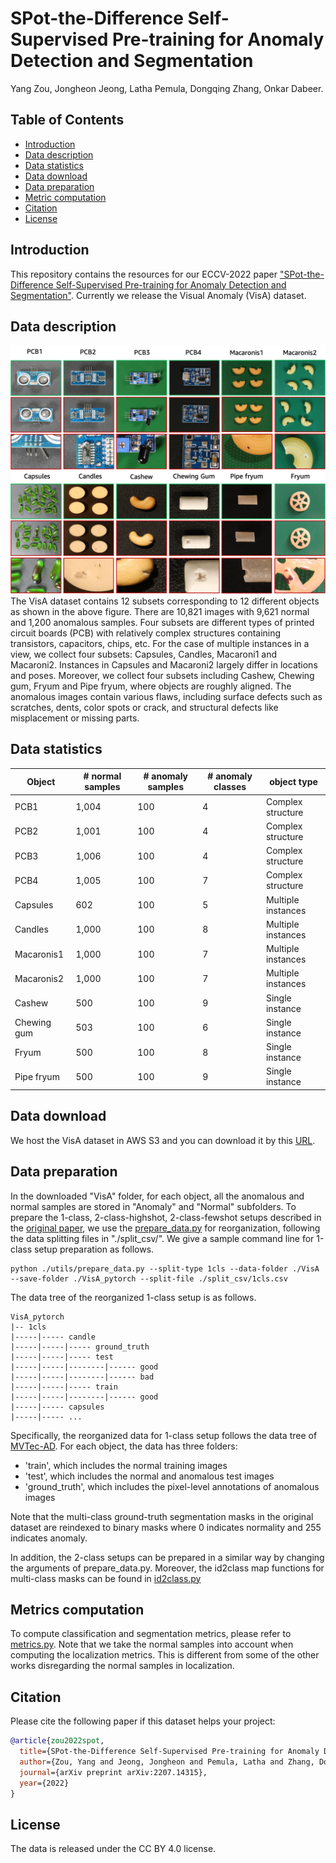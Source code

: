 # SPot-the-Difference Self-Supervised Pre-training for Anomaly Detection and Segmentation

Yang Zou, Jongheon Jeong, Latha Pemula, Dongqing Zhang, Onkar Dabeer.

## Table of Contents
* [Introduction](#introduction)
* [Data description](#data-description)
* [Data statistics](#data-statistics)
* [Data download](#data-download)
* [Data preparation](#data-preparation)
* [Metric computation](#metric-computation)
* [Citation](#citation)
* [License](#license)

## Introduction
This repository contains the resources for our ECCV-2022 paper ["SPot-the-Difference Self-Supervised Pre-training for Anomaly Detection and Segmentation"](https://arxiv.org/pdf/2207.14315.pdf). Currently we release the Visual Anomaly (VisA) dataset. 

## Data description
![](figures/VisA_samples.png)
The VisA dataset contains 12 subsets corresponding to 12 different objects as shown in the above figure. There are 10,821 images with 9,621 normal and 1,200 anomalous samples. Four subsets are different types of printed circuit boards (PCB) with relatively complex structures containing transistors, capacitors, chips, etc. For the case of multiple instances in a view, we collect four subsets: Capsules, Candles, Macaroni1 and Macaroni2. Instances in Capsules and Macaroni2 largely differ in locations and poses. Moreover, we collect four subsets including Cashew, Chewing gum, Fryum and Pipe fryum, where objects are roughly aligned. The anomalous images contain various flaws, including surface defects such as scratches, dents, color spots or crack, and structural defects like misplacement or missing parts. 

## Data statistics
| Object | # normal samples | # anomaly samples  | # anomaly classes | object type | 
|---|--------------|----------------|----------|-----------|
| PCB1 | 1,004 | 100 | 4 | Complex structure |
| PCB2 | 1,001 | 100 | 4 | Complex structure |
| PCB3 | 1,006 | 100 | 4 | Complex structure |
| PCB4 | 1,005 | 100 | 7 | Complex structure |
| Capsules | 602 | 100 | 5 | Multiple instances |
| Candles | 1,000 | 100 | 8 | Multiple instances |
| Macaronis1 | 1,000 | 100 | 7 | Multiple instances |
| Macaronis2 | 1,000 | 100 | 7 | Multiple instances |
| Cashew | 500 | 100 | 9 | Single instance |
| Chewing gum | 503 | 100 | 6 | Single instance |
| Fryum | 500 | 100 | 8 | Single instance |
| Pipe fryum | 500 | 100 | 9 | Single instance |

## Data download

We host the VisA dataset in AWS S3 and you can download it by this [URL](https://amazon-visual-anomaly.s3.us-west-2.amazonaws.com/VisA.tar). 

## Data preparation
In the downloaded "VisA" folder, for each object, all the anomalous and normal samples are stored in "Anomaly" and "Normal" subfolders. To prepare the 1-class, 2-class-highshot, 2-class-fewshot setups described in the [original paper](https://arxiv.org/pdf/2207.14315.pdf), we use the [prepare_data.py](https://github.com/amazon-research/spot-diff/blob/main/utils/prepare_data.py) for reorganization, following the data splitting files in "./split_csv/". We give a sample command line for 1-class setup preparation as follows.
~~~~
python ./utils/prepare_data.py --split-type 1cls --data-folder ./VisA --save-folder ./VisA_pytorch --split-file ./split_csv/1cls.csv
~~~~

The data tree of the reorganized 1-class setup is as follows.
```shell
VisA_pytorch
|-- 1cls
|-----|----- candle
|-----|-----|----- ground_truth
|-----|-----|----- test
|-----|-----|--------|------ good
|-----|-----|--------|------ bad
|-----|-----|----- train
|-----|-----|--------|------ good
|-----|----- capsules
|-----|----- ...
```

Specifically, the reorganized data for 1-class setup follows the data tree of [MVTec-AD](https://www.mvtec.com/company/research/datasets/mvtec-ad/). For each object, the data has three folders:

- 'train', which includes the normal training images
- 'test', which includes the normal and anomalous test images
- 'ground_truth', which includes the pixel-level annotations of anomalous images

Note that the multi-class ground-truth segmentation masks in the original dataset are reindexed to binary masks where 0 indicates normality and 255 indicates anomaly. 

In addition, the 2-class setups can be prepared in a similar way by changing the arguments of prepare_data.py. Moreover, the id2class map functions for multi-class masks can be found in [id2class.py](https://github.com/amazon-research/spot-diff/blob/main/utils/id2class.py) 

## Metrics computation
To compute classification and segmentation metrics, please refer to [metrics.py](https://github.com/amazon-research/spot-diff/blob/main/utils/metrics.py). Note that we take the normal samples into account when computing the localization metrics. This is different from some of the other works disregarding the normal samples in localization.

## Citation
Please cite the following paper if this dataset helps your project:

```bibtex
@article{zou2022spot,
  title={SPot-the-Difference Self-Supervised Pre-training for Anomaly Detection and Segmentation},
  author={Zou, Yang and Jeong, Jongheon and Pemula, Latha and Zhang, Dongqing and Dabeer, Onkar},
  journal={arXiv preprint arXiv:2207.14315},
  year={2022}
}
```

## License
The data is released under the CC BY 4.0 license.